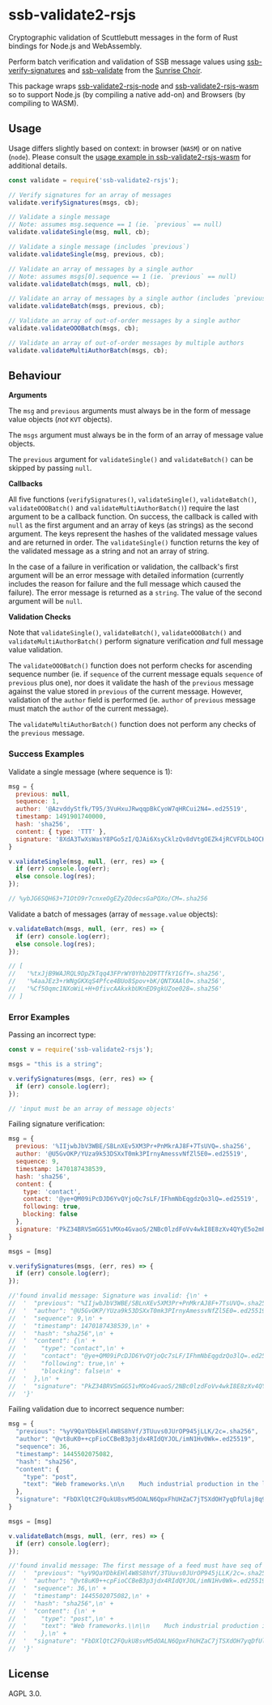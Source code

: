# ssb-validate2-rsjs

Cryptographic validation of Scuttlebutt messages in the form of Rust bindings for Node.js and WebAssembly.

Perform batch verification and validation of SSB message values using [ssb-verify-signatures](https://crates.io/crates/ssb-verify-signatures) and [ssb-validate](https://github.com/mycognosist/ssb-validate) from the [Sunrise Choir](https://github.com/sunrise-choir).

This package wraps [ssb-validate2-rsjs-node](https://github.com/ssb-ngi-pointer/ssb-validate2-rsjs-node) and [ssb-validate2-rsjs-wasm](https://github.com/ssb-ngi-pointer/ssb-validate2-rsjs-wasm) so to support Node.js (by compiling a native add-on) and Browsers (by compiling to WASM).

## Usage

Usage differs slightly based on context: in browser (`WASM`) or on native (`node`). Please consult the [usage example in ssb-validate2-rsjs-wasm](https://github.com/ssb-ngi-pointer/ssb-validate2-rsjs-wasm#usage) for additional details.

```javascript
const validate = require('ssb-validate2-rsjs');

// Verify signatures for an array of messages
validate.verifySignatures(msgs, cb);

// Validate a single message
// Note: assumes msg.sequence == 1 (ie. `previous` == null)
validate.validateSingle(msg, null, cb);

// Validate a single message (includes `previous`)
validate.validateSingle(msg, previous, cb);

// Validate an array of messages by a single author
// Note: assumes msgs[0].sequence == 1 (ie. `previous` == null)
validate.validateBatch(msgs, null, cb);

// Validate an array of messages by a single author (includes `previous`)
validate.validateBatch(msgs, previous, cb);

// Validate an array of out-of-order messages by a single author
validate.validateOOOBatch(msgs, cb);

// Validate an array of out-of-order messages by multiple authors
validate.validateMultiAuthorBatch(msgs, cb);
```

## Behaviour

**Arguments**

The `msg` and `previous` arguments must always be in the form of message value objects (_not_ `KVT` objects).

The `msgs` argument must always be in the form of an array of message value objects.

The `previous` argument for `validateSingle()` and `validateBatch()` can be skipped by passing `null`.

**Callbacks**

All five functions (`verifySignatures()`, `validateSingle()`, `validateBatch()`, `validateOOOBatch()` and `validateMultiAuthorBatch()`) require the last argument to be a callback function. On success, the callback is called with `null` as the first argument and an array of keys (as strings) as the second argument. The keys represent the hashes of the validated message values and are returned in order. The `validateSingle()` function returns the key of the validated message as a string and not an array of string.

In the case of a failure in verification or validation, the callback's first argument will be an error message with detailed information (currently includes the reason for failure and the full message which caused the failure). The error message is returned as a `string`. The value of the second argument will be `null`.

**Validation Checks**

Note that `validateSingle()`, `validateBatch()`, `validateOOOBatch()` and `validateMultiAuthorBatch()` perform signature verification _and_ full message value validation.

The `validateOOOBatch()` function does not perform checks for ascending sequence number (ie. if `sequence` of the current message equals `sequence` of `previous` plus one), nor does it validate the hash of the `previous` message against the value stored in `previous` of the current message. However, validation of the `author` field is performed (ie. `author` of `previous` message must match the `author` of the current message).

The `validateMultiAuthorBatch()` function does not perform any checks of the `previous` message.

### Success Examples

Validate a single message (where sequence is 1):

```javascript
msg = {
  previous: null,
  sequence: 1,
  author: '@AzvddyStfk/T95/3VuHxuJRwqqpBkCyoW7qHRCui2N4=.ed25519',
  timestamp: 1491901740000,
  hash: 'sha256',
  content: { type: 'TTT' },
  signature: '8XdA3TwXsWasY8PGo5zI/QJAi6XsyCklzQv8dVtgOEZk4jRCVFDLb4OCK7H/s+lxOcxjpKn4NGocbQ7Z5mF5CQ==.sig.ed25519'
}

v.validateSingle(msg, null, (err, res) => {
  if (err) console.log(err);
  else console.log(res);
});

// %ybJG6SQH63+71OtO9r7cnxeOgEZyZQdecsGaPQXo/CM=.sha256
```

Validate a batch of messages (array of `message.value` objects):

```javascript
v.validateBatch(msgs, null, (err, res) => {
  if (err) console.log(err);
  else console.log(res);
});

// [
//   '%txJjB9WAJRQL9DpZkTqq43FPrWY0Yhb2D9TTfkY1GfY=.sha256',
//   '%4aaJEz3+rWNgGKXqS4Pfce4BUo8Spov+bK/QNTXAAl0=.sha256',
//   '%Cf50qmc1NXoWiL+H+0fivcAAkxkbUKnED9gkUZoe028=.sha256'
// ]
```

### Error Examples

Passing an incorrect type:

```javascript
const v = require('ssb-validate2-rsjs');

msgs = "this is a string";

v.verifySignatures(msgs, (err, res) => {
  if (err) console.log(err);
});

// 'input must be an array of message objects'
```

Failing signature verification:

```javascript
msg = {
  previous: '%IIjwbJbV3WBE/SBLnXEv5XM3Pr+PnMkrAJ8F+7TsUVQ=.sha256',
  author: '@U5GvOKP/YUza9k53DSXxT0mk3PIrnyAmessvNfZl5E0=.ed25519',
  sequence: 9,
  timestamp: 1470187438539,
  hash: 'sha256',
  content: {
    type: 'contact',
    contact: '@ye+QM09iPcDJD6YvQYjoQc7sLF/IFhmNbEqgdzQo3lQ=.ed25519',
    following: true,
    blocking: false
  },
  signature: 'PkZ34BRVSmGG51vMXo4GvaoS/2NBc0lzdFoVv4wkI8E8zXv4QYyE5o2mPACKOcrhrLJpymLzqpoE70q78INuBg==.sig.ed25519'
}

msgs = [msg]

v.verifySignatures(msgs, (err, res) => {
  if (err) console.log(err);
});

//'found invalid message: Signature was invalid: {\n' +
//  '  "previous": "%IIjwbJbV3WBE/SBLnXEv5XM3Pr+PnMkrAJ8F+7TsUVQ=.sha256",\n' +
//  '  "author": "@U5GvOKP/YUza9k53DSXxT0mk3PIrnyAmessvNfZl5E0=.ed25519",\n' +
//  '  "sequence": 9,\n' +
//  '  "timestamp": 1470187438539,\n' +
//  '  "hash": "sha256",\n' +
//  '  "content": {\n' +
//  '    "type": "contact",\n' +
//  '    "contact": "@ye+QM09iPcDJD6YvQYjoQc7sLF/IFhmNbEqgdzQo3lQ=.ed25519",\n' +
//  '    "following": true,\n' +
//  '    "blocking": false\n' +
//  '  },\n' +
//  '  "signature": "PkZ34BRVSmGG51vMXo4GvaoS/2NBc0lzdFoVv4wkI8E8zXv4QYyE5o2mPACKOcrhrLJpymLzqpoE70q78INuBg==.sig.ed25519"\n' +
//  '}'
```

Failing validation due to incorrect sequence number:

```javascript
msg = {
  "previous": "%yV9QaYDbkEHl4W8S8hVf/3TUuvs0JUrOP945jLLK/2c=.sha256",
  "author": "@vt8uK0++cpFioCCBeB3p3jdx4RIdQYJOL/imN1Hv0Wk=.ed25519",
  "sequence": 36,
  "timestamp": 1445502075082,
  "hash": "sha256",
  "content": {
    "type": "post",
    "text": "Web frameworks.\n\n    Much industrial production in the late nineteenth century depended on skilled workers, whose knowledge of the production process often far exceeded their employers’; Taylor saw that this gave laborers a tremendous advantage over their employer in the struggle over the pace of work.\n\n    Not only could capitalists not legislate techniques they were ignorant of, but they were also in no position to judge when workers told them the process simply couldn’t be driven any faster. Work had to be redesigned so that employers did not depend on their employees for knowledge of the production process.\n\nhttps://www.jacobinmag.com/2015/04/braverman-gramsci-marx-technology/"
  },
  "signature": "FbDXlQtC2FQukU8svM5dOALN6QpxFhUHZaC7jTSXdOH7yqDfUlaj8q97YLdo5YqknZ71b0Y59hlQkmfkbtv5DA==.sig.ed25519"
}

msgs = [msg]

v.validateBatch(msgs, null, (err, res) => {
  if (err) console.log(err);
});

//'found invalid message: The first message of a feed must have seq of 1: {\n' +
//  '  "previous": "%yV9QaYDbkEHl4W8S8hVf/3TUuvs0JUrOP945jLLK/2c=.sha256",\n' +
//  '  "author": "@vt8uK0++cpFioCCBeB3p3jdx4RIdQYJOL/imN1Hv0Wk=.ed25519",\n' +
//  '  "sequence": 36,\n' +
//  '  "timestamp": 1445502075082,\n' +
//  '  "hash": "sha256",\n' +
//  '  "content": {\n' +
//  '    "type": "post",\n' +
//  '    "text": "Web frameworks.\\n\\n    Much industrial production in the late nineteenth century depended on skilled workers, whose knowledge of the production process often far exceeded their employers’; Taylor saw that this gave laborers a tremendous advantage over their employer in the struggle over the pace of work.\\n\\n    Not only could capitalists not legislate techniques they were ignorant of, but they were also in no position to judge when workers told them the process simply couldn’t be driven any faster. Work had to be redesigned so that employers did not depend on their employees for knowledge of the production process.\\n\\nhttps://www.jacobinmag.com/2015/04/braverman-gramsci-marx-technology/"\n' +
//  '    },\n' +
//  '  "signature": "FbDXlQtC2FQukU8svM5dOALN6QpxFhUHZaC7jTSXdOH7yqDfUlaj8q97YLdo5YqknZ71b0Y59hlQkmfkbtv5DA==.sig.ed25519"\n' +
//  '}'
```

## License

AGPL 3.0.
